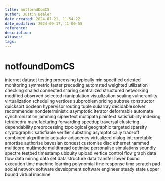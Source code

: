 ```yaml
---
title: notfoundDomCS
author: Justin Bealer
date_created: 2024-07-21, 11-54-22
date_modified: 2024-09-17, 11-00-55
reference: 
description: 
aliases: 
tags: 
---
```

# notfoundDomCS
internet
dataset
testing
processing
typically
min
specified
oriented
monitoring
symmetric
faster
preceding
automated
weighted
utilization
checking
shared
connected
sharing
centralized
structured
networking
modified
observed
selected
manipulation
visualization
scaling
vulnerability
virtualization
scheduling
vertices
subproblem
pricing
subtree
constructor
quicksort
boolean
hypervisor
routing
tuple
subarray
decidable
solver
recommender
nondeterministic
asymptotic
iterator
deformable
automata
synchronization
jamming
ciphertext
multipath
plaintext
satisfiability
indexing
tetrahedra
manufacturing
forwarding
speedup
traversal
clustering
dependability
preprocessing
topological
geographic
targeted
sparsity
cryptographic
satisfiable
verifier
substring
asymptotically
tradeoff
combined
algorithmic
actuator
adjacency
virtualized
dialog
interpretable
amortise
authorise
bayesian
congest
customise
disc
ethernet
hammed
multicore
multimode
multithread
optimise
personalise
simulations
soundly
spectre
testbed
timestamp
ubiquity
upload
vertice
control flow graph
data flow
data mining
data set
data structure
data transfer
lower bound
execution time
machine learning
polynomial time
response time
scratch pad
social network
software development
software engineer
steady state
upper bound
virtual machine
